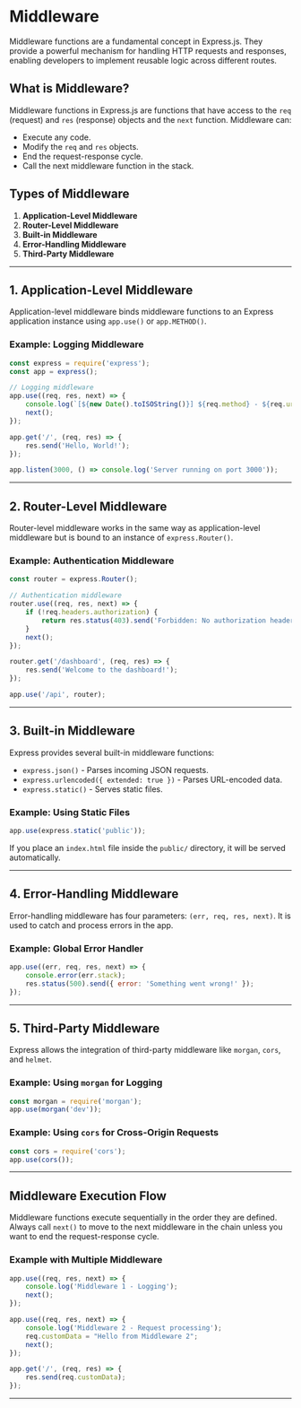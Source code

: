 # Middleware 

Middleware functions are a fundamental concept in Express.js. They provide a powerful mechanism for handling HTTP requests and responses, enabling developers to implement reusable logic across different routes.

## What is Middleware?

Middleware functions in Express.js are functions that have access to the `req` (request) and `res` (response) objects and the `next` function. Middleware can:

- Execute any code.
- Modify the `req` and `res` objects.
- End the request-response cycle.
- Call the next middleware function in the stack.

## Types of Middleware

1. **Application-Level Middleware**
2. **Router-Level Middleware**
3. **Built-in Middleware**
4. **Error-Handling Middleware**
5. **Third-Party Middleware**

---

## 1. Application-Level Middleware

Application-level middleware binds middleware functions to an Express application instance using `app.use()` or `app.METHOD()`.

### Example: Logging Middleware

```javascript
const express = require('express');
const app = express();

// Logging middleware
app.use((req, res, next) => {
    console.log(`[${new Date().toISOString()}] ${req.method} - ${req.url}`);
    next();
});

app.get('/', (req, res) => {
    res.send('Hello, World!');
});

app.listen(3000, () => console.log('Server running on port 3000'));
```

---

## 2. Router-Level Middleware

Router-level middleware works in the same way as application-level middleware but is bound to an instance of `express.Router()`.

### Example: Authentication Middleware

```javascript
const router = express.Router();

// Authentication middleware
router.use((req, res, next) => {
    if (!req.headers.authorization) {
        return res.status(403).send('Forbidden: No authorization header');
    }
    next();
});

router.get('/dashboard', (req, res) => {
    res.send('Welcome to the dashboard!');
});

app.use('/api', router);
```

---

## 3. Built-in Middleware

Express provides several built-in middleware functions:

- `express.json()` - Parses incoming JSON requests.
- `express.urlencoded({ extended: true })` - Parses URL-encoded data.
- `express.static()` - Serves static files.

### Example: Using Static Files

```javascript
app.use(express.static('public'));
```

If you place an `index.html` file inside the `public/` directory, it will be served automatically.

---

## 4. Error-Handling Middleware

Error-handling middleware has four parameters: `(err, req, res, next)`. It is used to catch and process errors in the app.

### Example: Global Error Handler

```javascript
app.use((err, req, res, next) => {
    console.error(err.stack);
    res.status(500).send({ error: 'Something went wrong!' });
});
```

---

## 5. Third-Party Middleware

Express allows the integration of third-party middleware like `morgan`, `cors`, and `helmet`.

### Example: Using `morgan` for Logging

```javascript
const morgan = require('morgan');
app.use(morgan('dev'));
```

### Example: Using `cors` for Cross-Origin Requests

```javascript
const cors = require('cors');
app.use(cors());
```

---

## Middleware Execution Flow

Middleware functions execute sequentially in the order they are defined. Always call `next()` to move to the next middleware in the chain unless you want to end the request-response cycle.

### Example with Multiple Middleware

```javascript
app.use((req, res, next) => {
    console.log('Middleware 1 - Logging');
    next();
});

app.use((req, res, next) => {
    console.log('Middleware 2 - Request processing');
    req.customData = "Hello from Middleware 2";
    next();
});

app.get('/', (req, res) => {
    res.send(req.customData);
});
```

---



